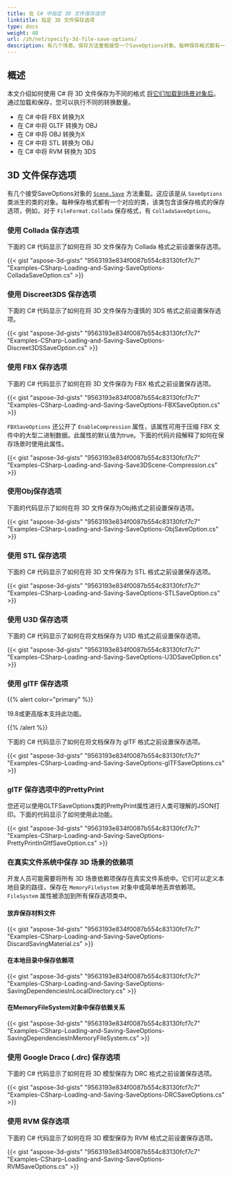 ```yaml
---
title: 在 C# 中指定 3D 文件保存选项
linktitle: 指定 3D 文件保存选项
type: docs
weight: 40
url: /zh/net/specify-3d-file-save-options/
description: 有几个场景。保存方法重载接受一个SaveOptions对象。每种保存格式都有一个相应的类，该类保存该保存格式的保存选项。
---
```

##  **概述**

本文介绍如何使用 C# 将 3D 文件保存为不同的格式 [将它们加载到场景对象后](https://docs.aspose.com/3d/net/specify-3d-file-load-options/)。通过加载和保存，您可以执行不同的转换数量。

- 在 C# 中将 FBX 转换为X
- 在 C# 中将 GLTF 转换为 OBJ
- 在 C# 中将 OBJ 转换为X
- 在 C# 中将 STL 转换为 OBJ
- 在 C# 中将 RVM 转换为 3DS

##  **3D 文件保存选项**
有几个接受SaveOptions对象的 [`Scene.Save`](https://reference.aspose.com/3d/net/aspose.threed/scene) 方法重载。这应该是从 `SaveOptions` 类派生的类的对象。每种保存格式都有一个对应的类，该类包含该保存格式的保存选项，例如，对于 `FileFormat.Collada` 保存格式，有 `ColladaSaveOptions`。
###  **使用 Collada 保存选项**
下面的 C# 代码显示了如何在将 3D 文件保存为 Collada 格式之前设置保存选项。

{{< gist "aspose-3d-gists" "9563193e834f0087b554c83130fcf7c7" "Examples-CSharp-Loading-and-Saving-SaveOptions-ColladaSaveOption.cs" >}}
###  **使用 Discreet3DS 保存选项**
下面的 C# 代码显示了如何在将 3D 文件保存为谨慎的 3DS 格式之前设置保存选项。

{{< gist "aspose-3d-gists" "9563193e834f0087b554c83130fcf7c7" "Examples-CSharp-Loading-and-Saving-SaveOptions-Discreet3DSSaveOption.cs" >}}
###  **使用 FBX 保存选项**
下面的 C# 代码显示了如何在将 3D 文件保存为 FBX 格式之前设置保存选项。

{{< gist "aspose-3d-gists" "9563193e834f0087b554c83130fcf7c7" "Examples-CSharp-Loading-and-Saving-SaveOptions-FBXSaveOption.cs" >}}

`FBXSaveOptions` 还公开了 `EnableCompression` 属性，该属性可用于压缩 FBX 文件中的大型二进制数据。此属性的默认值为true。下面的代码片段解释了如何在保存场景时使用此属性。



{{< gist "aspose-3d-gists" "9563193e834f0087b554c83130fcf7c7" "Examples-CSharp-Loading-and-Saving-Save3DScene-Compression.cs" >}}
###  **使用Obj保存选项**
下面的代码显示了如何在将 3D 文件保存为Obj格式之前设置保存选项。

{{< gist "aspose-3d-gists" "9563193e834f0087b554c83130fcf7c7" "Examples-CSharp-Loading-and-Saving-SaveOptions-ObjSaveOption.cs" >}}
###  **使用 STL 保存选项**
下面的 C# 代码显示了如何在将 3D 文件保存为 STL 格式之前设置保存选项。

{{< gist "aspose-3d-gists" "9563193e834f0087b554c83130fcf7c7" "Examples-CSharp-Loading-and-Saving-SaveOptions-STLSaveOption.cs" >}}
###  **使用 U3D 保存选项**
下面的 C# 代码显示了如何在将文档保存为 U3D 格式之前设置保存选项。

{{< gist "aspose-3d-gists" "9563193e834f0087b554c83130fcf7c7" "Examples-CSharp-Loading-and-Saving-SaveOptions-U3DSaveOption.cs" >}}
###  **使用 glTF 保存选项**
{{% alert color="primary" %}} 

19.8或更高版本支持此功能。

{{% /alert %}} 



下面的 C# 代码显示了如何在将文档保存为 glTF 格式之前设置保存选项。

{{< gist "aspose-3d-gists" "9563193e834f0087b554c83130fcf7c7" "Examples-CSharp-Loading-and-Saving-SaveOptions-glTFSaveOptions.cs" >}}
###  **glTF 保存选项中的PrettyPrint**
您还可以使用GLTFSaveOptions类的PrettyPrint属性进行人类可理解的JSON打印。下面的代码显示了如何使用此功能。

{{< gist "aspose-3d-gists" "9563193e834f0087b554c83130fcf7c7" "Examples-CSharp-Loading-and-Saving-SaveOptions-PrettyPrintInGltfSaveOption.cs" >}}
###  **在真实文件系统中保存 3D 场景的依赖项**
开发人员可能需要将所有 3D 场景依赖项保存在真实文件系统中。它们可以定义本地目录的路径，保存在 `MemoryFileSystem` 对象中或简单地丢弃依赖项。`FileSystem` 属性被添加到所有保存选项类中。
####  **放弃保存材料文件**
{{< gist "aspose-3d-gists" "9563193e834f0087b554c83130fcf7c7" "Examples-CSharp-Loading-and-Saving-SaveOptions-DiscardSavingMaterial.cs" >}}
####  **在本地目录中保存依赖项**
{{< gist "aspose-3d-gists" "9563193e834f0087b554c83130fcf7c7" "Examples-CSharp-Loading-and-Saving-SaveOptions-SavingDependenciesInLocalDirectory.cs" >}}
####  **在MemoryFileSystem对象中保存依赖关系**
{{< gist "aspose-3d-gists" "9563193e834f0087b554c83130fcf7c7" "Examples-CSharp-Loading-and-Saving-SaveOptions-SavingDependenciesInMemoryFileSystem.cs" >}}
###  **使用 Google Draco (.drc) 保存选项**
下面的 C# 代码显示了如何在将 3D 模型保存为 DRC 格式之前设置保存选项。

{{< gist "aspose-3d-gists" "9563193e834f0087b554c83130fcf7c7" "Examples-CSharp-Loading-and-Saving-SaveOptions-DRCSaveOptions.cs" >}}
###  **使用 RVM 保存选项**
下面的 C# 代码显示了如何在将 3D 模型保存为 RVM 格式之前设置保存选项。

{{< gist "aspose-3d-gists" "9563193e834f0087b554c83130fcf7c7" "Examples-CSharp-Loading-and-Saving-SaveOptions-RVMSaveOptions.cs" >}}
